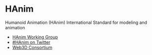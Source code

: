 # HAnim
Humanoid Animation (HAnim) International Standard for modeling and animation

* [HAnim Working Group](http://www.web3D.org/working-groups/humanoid-animation-h-anim)
* [#HAnim on Twitter](http://twitter.com/#HAnim)
* [Web3D Consortium](http://www.web3D.org)
